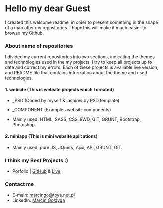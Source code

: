    # Hello my dear Guest
   I created this welcome readme, in order to present something in the shape of a map after my repositories. I hope this will make it much    easier to browse my Github.    
   ### About name of repositories
   I divided my current repositories into two sections, indicating the themes and technologies used in the my projects.
   I try to keep all projects up to date and correct my errors. Each of these projects is available live version, and README file that        contains information about the theme and used technologies.     
   #### 1. website (This is website projects which I created)   
   * _PSD (Coded by myself & inspired by PSD template)
   * _COMPONENT (Examples website components)
   
   * Mainly used: HTML, SASS, CSS, RWD, GIT, GRUNT, Bootstrap, Photoshop.
   #### 2. miniapp (This is mini website aplications)        
   * Mainly used: pure JS, JQuery, Ajax, API, GRUNT, GIT.
   ### I think my Best Projects :)
   * Porfolio | [GitHub](http://www.dropwizard.io/1.0.2/docs/) &  [Live](http://www.dropwizard.io/1.0.2/docs/)
   ### Contact me    
   * E-main: marcingo@toya.net.pl
   * LinkedIn: [Marcin Gołdyga](http://www.dropwizard.io/1.0.2/docs/)
